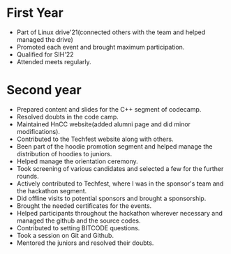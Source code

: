  # First Year
- Part of Linux drive'21(connected others with the team and helped managed the drive)
- Promoted each event and brought maximum participation.
- Qualified for SIH'22
- Attended meets regularly.
# Second year 
- Prepared content and slides for the C++ segment of codecamp.
- Resolved doubts in the code camp.
- Maintained HnCC website(added alumni page and did minor modifications).
- Contributed to the Techfest website along with others.
- Been part of the hoodie promotion segment and helped manage the distribution of hoodies to juniors.
- Helped manage the orientation ceremony.
- Took screening of various candidates and selected a few for the further rounds.
- Actively contributed to Techfest, where I was in the sponsor's team and the hackathon segment.
- Did offline visits to potential sponsors and brought a sponsorship.
- Brought the needed certificates for the events.
- Helped participants throughout the hackathon wherever necessary and managed the github and the source codes.
- Contributed to setting BITCODE questions.
- Took a session on Git and Github.
- Mentored the juniors and resolved their doubts.
